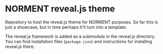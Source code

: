 # NORMENT reveal.js theme

Repository to host the reveal.js theme for NORMENT purposes. So far this is just a showcase, but in time perhaps it'll turn into a template.

The reveal.js framework is added as a submodule in the reveal.js directory. You can find installation files (`package.json`) and instructions for installing reveal.js there.